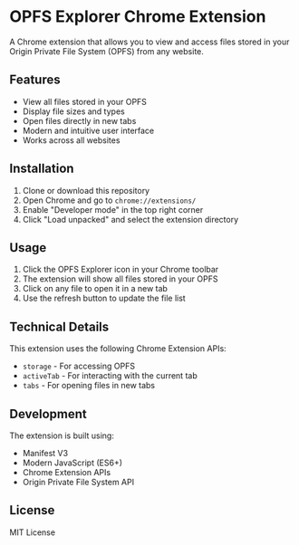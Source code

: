 # OPFS Explorer Chrome Extension

A Chrome extension that allows you to view and access files stored in your Origin Private File System (OPFS) from any website.

## Features

- View all files stored in your OPFS
- Display file sizes and types
- Open files directly in new tabs
- Modern and intuitive user interface
- Works across all websites

## Installation

1. Clone or download this repository
2. Open Chrome and go to `chrome://extensions/`
3. Enable "Developer mode" in the top right corner
4. Click "Load unpacked" and select the extension directory

## Usage

1. Click the OPFS Explorer icon in your Chrome toolbar
2. The extension will show all files stored in your OPFS
3. Click on any file to open it in a new tab
4. Use the refresh button to update the file list

## Technical Details

This extension uses the following Chrome Extension APIs:

- `storage` - For accessing OPFS
- `activeTab` - For interacting with the current tab
- `tabs` - For opening files in new tabs

## Development

The extension is built using:

- Manifest V3
- Modern JavaScript (ES6+)
- Chrome Extension APIs
- Origin Private File System API

## License

MIT License

